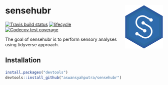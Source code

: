 # sensehubr <img src='man/figures/logo.png' align="right" height="139" />

[![Travis build status](https://travis-ci.org/aswansyahputra/sensehubr.svg?branch=master)](https://travis-ci.org/aswansyahputra/sensehubr)
[![lifecycle](https://img.shields.io/badge/lifecycle-experimental-orange.svg)](https://www.tidyverse.org/lifecycle/#experimental)
[![Codecov test coverage](https://codecov.io/gh/aswansyahputra/sensehubr/branch/master/graph/badge.svg)](https://codecov.io/gh/aswansyahputra/sensehubr?branch=master)

The goal of sensehubr is to perform sensory analyses using tidyverse approach.

## Installation

``` r
install.packages("devtools")
devtools::install_github("aswansyahputra/sensehubr")
```

